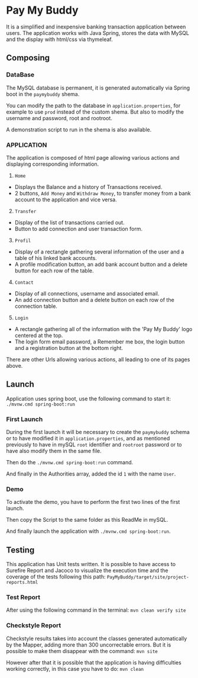 
# Pay My Buddy
It is a simplified and inexpensive banking transaction application between users.
The application works with Java Spring, stores the data with MySQL and the display with html/css via thymeleaf.

## Composing

### DataBase
The MySQL database is permanent, it is generated automatically via Spring boot in the `paymybuddy` shema.

You can modify the path to the database in `application.properties`, for example to use `prod` instead of the custom shema.
But also to modify the username and password, root and rootroot.

A demonstration script to run in the shema is also available.

### APPLICATION
The application is composed of html page allowing various actions and displaying corresponding information.

1. `Home`
  * Displays the Balance and a history of Transactions received.
  * 2 buttons, `Add Money` and `Withdraw Money`, to transfer money from a bank account to the application and vice versa.

2. `Transfer`
  * Display of the list of transactions carried out.
  * Button to add connection and user transaction form.
  
3. `Profil`
  * Display of a rectangle gathering several information of the user and a table of his linked bank accounts.
  * A profile modification button, an add bank account button and a delete button for each row of the table.
 
4. `Contact`
  * Display of all connections, username and associated email.
  * An add connection button and a delete button on each row of the connection table.
  
5. `Login`
  * A rectangle gathering all of the information with the 'Pay My Buddy' logo centered at the top.
  * The login form email password, a Remember me box, the login button and a registration button at the bottom right.
  
There are other Urls allowing various actions, all leading to one of its pages above.

## Launch
Application uses spring boot, use the following command to start it:
`./mvnw.cmd spring-boot:run`

### First Launch
During the first launch it will be necessary to create the `paymybuddy` schema or to have modified it in `application.properties`, 
and as mentioned previously to have in mySQL `root` identifier and `rootroot` password or to have also modify them in the same file.

Then do the `./mvnw.cmd spring-boot:run` command.

And finally in the Authorities array, added the id `1` with the name `User`.

### Demo
To activate the demo, you have to perform the first two lines of the first launch.

Then copy the Script to the same folder as this ReadMe in mySQL.

And finally launch the application with `./mvnw.cmd spring-boot:run`.

## Testing
This application has Unit tests written.
It is possible to have access to Surefire Report and Jacoco to visualize the execution time and the coverage of the tests following this path:
`PayMyBuddy/target/site/project-reports.html`

### Test Report

After using the following command in the terminal:
`mvn clean verify site`

### Checkstyle Report

Checkstyle results takes into account the classes generated automatically by the Mapper, adding more than 300 uncorrectable errors.
But it is possible to make them disappear with the command:
`mvn site`

However after that it is possible that the application is having difficulties working correctly, in this case you have to do:
`mvn clean`
